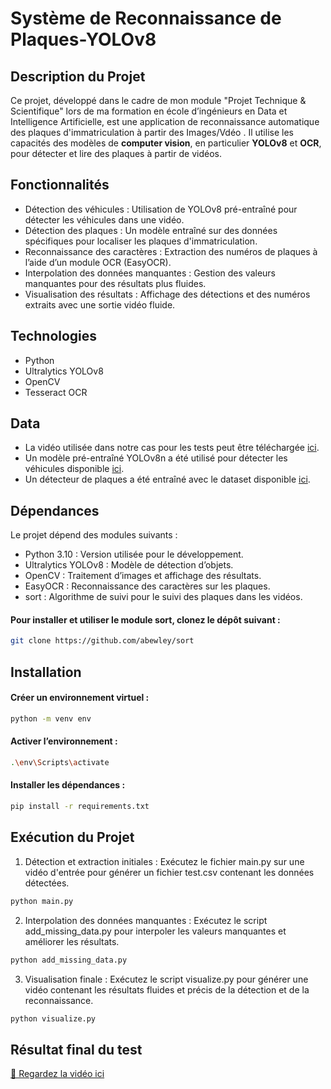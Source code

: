 # Système de Reconnaissance de Plaques-YOLOv8

## Description du Projet

Ce projet, développé dans le cadre de mon module "Projet Technique & Scientifique" lors de ma formation en école d’ingénieurs en Data et Intelligence Artificielle, est une application de reconnaissance automatique des plaques d'immatriculation à partir des Images/Vdéo . Il utilise les capacités des modèles de **computer vision**, en particulier **YOLOv8** et **OCR**, pour détecter et lire des plaques à partir de vidéos.

## Fonctionnalités

- Détection des véhicules : Utilisation de YOLOv8 pré-entraîné pour détecter les véhicules dans une vidéo.
- Détection des plaques : Un modèle entraîné sur des données spécifiques pour localiser les plaques d'immatriculation.
- Reconnaissance des caractères : Extraction des numéros de plaques à l’aide d’un module OCR (EasyOCR).
- Interpolation des données manquantes : Gestion des valeurs manquantes pour des résultats plus fluides.
- Visualisation des résultats : Affichage des détections et des numéros extraits avec une sortie vidéo fluide.

## Technologies
- Python
- Ultralytics YOLOv8
- OpenCV
- Tesseract OCR

## Data 

- La vidéo utilisée dans notre cas pour les tests peut être téléchargée [ici](https://drive.google.com/file/d/1JbwLyqpFCXmftaJY1oap8Sa6KfjoWJta/view).
- Un modèle pré-entraîné YOLOv8n a été utilisé pour détecter les véhicules disponible [ici](https://drive.google.com/file/d/1Zmf5ynaTFhmln2z7Qvv-tgjkWQYQ9Zdw/view).
- Un détecteur de plaques a été entraîné avec le dataset disponible [ici](https://universe.roboflow.com/roboflow-universe-projects/license-plate-recognition-rxg4e/dataset/4).

## Dépendances

Le projet dépend des modules suivants :

- Python 3.10 : Version utilisée pour le développement.
- Ultralytics YOLOv8 : Modèle de détection d’objets.
- OpenCV : Traitement d’images et affichage des résultats.
- EasyOCR : Reconnaissance des caractères sur les plaques.
- sort : Algorithme de suivi pour le suivi des plaques dans les vidéos.

#### Pour installer et utiliser le module sort, clonez le dépôt suivant :

```bash
git clone https://github.com/abewley/sort
```

## Installation

#### Créer un environnement virtuel :

```bash
python -m venv env
```

#### Activer l’environnement :

```bash
.\env\Scripts\activate
```

#### Installer les dépendances :

```bash
pip install -r requirements.txt
```

## Exécution du Projet

1. Détection et extraction initiales : Exécutez le fichier main.py sur une vidéo d'entrée pour générer un fichier test.csv contenant les données détectées.
   
```bash
python main.py
```

2. Interpolation des données manquantes : Exécutez le script add_missing_data.py pour interpoler les valeurs manquantes et améliorer les résultats.

```bash
python add_missing_data.py
```

3. Visualisation finale : Exécutez le script visualize.py pour générer une vidéo contenant les résultats fluides et précis de la détection et de la reconnaissance.
   
```bash
python visualize.py
```

## Résultat final du test 

[🎥 Regardez la vidéo ici](./out.mp4)










  

